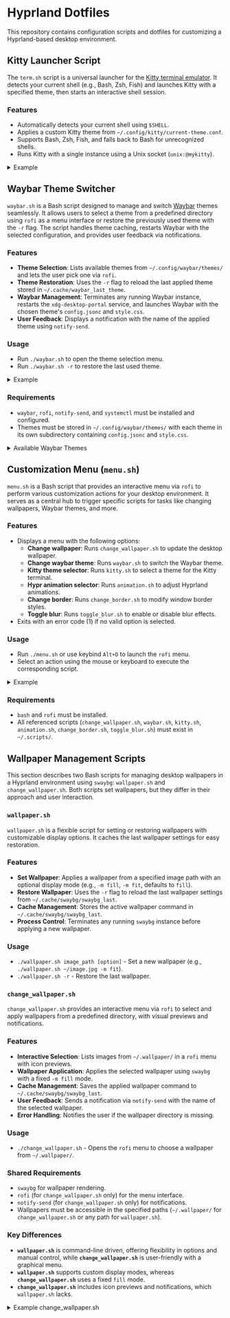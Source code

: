 # Hyprland Dotfiles

This repository contains configuration scripts and dotfiles for customizing a Hyprland-based desktop environment.

## Kitty Launcher Script

The `term.sh` script is a universal launcher for the [Kitty terminal emulator](https://sw.kovidgoyal.net/kitty/). It detects your current shell (e.g., Bash, Zsh, Fish) and launches Kitty with a specified theme, then starts an interactive shell session.

### Features
- Automatically detects your current shell using `$SHELL`.
- Applies a custom Kitty theme from `~/.config/kitty/current-theme.conf`.
- Supports Bash, Zsh, Fish, and falls back to Bash for unrecognized shells.
- Runs Kitty with a single instance using a Unix socket (`unix:@mykitty`).

<details>
  <summary>Example</summary>
  
  ![Kitty Theme Selection](https://raw.githubusercontent.com/gkmax132/hyprland_dotfiles/refs/heads/main/images/gifs/kitty_theme_select.gif)
</details>

## Waybar Theme Switcher

`waybar.sh` is a Bash script designed to manage and switch [Waybar](https://github.com/Alexays/Waybar) themes seamlessly. It allows users to select a theme from a predefined directory using `rofi` as a menu interface or restore the previously used theme with the `-r` flag. The script handles theme caching, restarts Waybar with the selected configuration, and provides user feedback via notifications.

### Features
- **Theme Selection**: Lists available themes from `~/.config/waybar/themes/` and lets the user pick one via `rofi`.
- **Theme Restoration**: Uses the `-r` flag to reload the last applied theme stored in `~/.cache/waybar_last_theme`.
- **Waybar Management**: Terminates any running Waybar instance, restarts the `xdg-desktop-portal` service, and launches Waybar with the chosen theme's `config.jsonc` and `style.css`.
- **User Feedback**: Displays a notification with the name of the applied theme using `notify-send`.

### Usage
- Run `./waybar.sh` to open the theme selection menu.
- Run `./waybar.sh -r` to restore the last used theme.

<details>
  <summary>Example</summary>
  
  ![Waybar Theme Change](https://raw.githubusercontent.com/gkmax132/hyprland_dotfiles/refs/heads/main/images/gifs/waybar_theme_change.gif)
</details>

### Requirements
- `waybar`, `rofi`, `notify-send`, and `systemctl` must be installed and configured.
- Themes must be stored in `~/.config/waybar/themes/` with each theme in its own subdirectory containing `config.jsonc` and `style.css`.

<details>
  <summary>Available Waybar Themes</summary>
  
  - <details>
      <summary>Monochrome</summary>
      
    ![Monochrome Theme](https://raw.githubusercontent.com/gkmax132/hyprland_dotfiles/refs/heads/main/images/waybar/monochrome.png)
    </details>
  - <details>
      <summary>Personal</summary>
      
    ![Personal Theme](https://raw.githubusercontent.com/gkmax132/hyprland_dotfiles/refs/heads/main/images/waybar/personal.png)
    </details>
  - <details>
      <summary>Cyberpunk</summary>
      
    ![Cyberpunk Theme](https://raw.githubusercontent.com/gkmax132/hyprland_dotfiles/refs/heads/main/images/waybar/cyberpunk.png)
    </details>
  - <details>
      <summary>Cyberpunk Red</summary>
      
    ![Cyberpunk Red Theme](https://raw.githubusercontent.com/gkmax132/hyprland_dotfiles/refs/heads/main/images/waybar/cyberpunk_red.png)
    </details>
</details>

## Customization Menu (`menu.sh`)

`menu.sh` is a Bash script that provides an interactive menu via `rofi` to perform various customization actions for your desktop environment. It serves as a central hub to trigger specific scripts for tasks like changing wallpapers, Waybar themes, and more.

### Features
- Displays a menu with the following options:
  - **Change wallpaper**: Runs `change_wallpaper.sh` to update the desktop wallpaper.
  - **Change waybar theme**: Runs `waybar.sh` to switch the Waybar theme.
  - **Kitty theme selector**: Runs `kitty.sh` to select a theme for the Kitty terminal.
  - **Hypr animation selector**: Runs `animation.sh` to adjust Hyprland animations.
  - **Change border**: Runs `change_border.sh` to modify window border styles.
  - **Toggle blur**: Runs `toggle_blur.sh` to enable or disable blur effects.
- Exits with an error code (1) if no valid option is selected.

### Usage
- Run `./menu.sh` or use keybind `Alt+D` to launch the `rofi` menu.
- Select an action using the mouse or keyboard to execute the corresponding script.

<details>
  <summary>Example</summary>
  
  ![Menu.sh Demo](https://raw.githubusercontent.com/gkmax132/hyprland_dotfiles/refs/heads/main/images/rofi/menu_sh.png)
</details>

### Requirements
- `bash` and `rofi` must be installed.
- All referenced scripts (`change_wallpaper.sh`, `waybar.sh`, `kitty.sh`, `animation.sh`, `change_border.sh`, `toggle_blur.sh`) must exist in `~/.scripts/`.

## Wallpaper Management Scripts

This section describes two Bash scripts for managing desktop wallpapers in a Hyprland environment using `swaybg`: `wallpaper.sh` and `change_wallpaper.sh`. Both scripts set wallpapers, but they differ in their approach and user interaction.

### `wallpaper.sh`
`wallpaper.sh` is a flexible script for setting or restoring wallpapers with customizable display options. It caches the last wallpaper settings for easy restoration.

### Features
- **Set Wallpaper**: Applies a wallpaper from a specified image path with an optional display mode (e.g., `-m fill`, `-m fit`, defaults to `fill`).
- **Restore Wallpaper**: Uses the `-r` flag to reload the last wallpaper settings from `~/.cache/swaybg/swaybg_last`.
- **Cache Management**: Stores the active wallpaper command in `~/.cache/swaybg/swaybg_last`.
- **Process Control**: Terminates any running `swaybg` instance before applying a new wallpaper.

### Usage
- `./wallpaper.sh image_path [option]` - Set a new wallpaper (e.g., `./wallpaper.sh ~/image.jpg -m fit`).
- `./wallpaper.sh -r` - Restore the last wallpaper.

### `change_wallpaper.sh`
`change_wallpaper.sh` provides an interactive menu via `rofi` to select and apply wallpapers from a predefined directory, with visual previews and notifications.

### Features
- **Interactive Selection**: Lists images from `~/.wallpaper/` in a `rofi` menu with icon previews.
- **Wallpaper Application**: Applies the selected wallpaper using `swaybg` with a fixed `-m fill` mode.
- **Cache Management**: Saves the applied wallpaper command to `~/.cache/swaybg/swaybg_last`.
- **User Feedback**: Sends a notification via `notify-send` with the name of the selected wallpaper.
- **Error Handling**: Notifies the user if the wallpaper directory is missing.

### Usage
- `./change_wallpaper.sh` - Opens the `rofi` menu to choose a wallpaper from `~/.wallpaper/`.

### Shared Requirements
- `swaybg` for wallpaper rendering.
- `rofi` (for `change_wallpaper.sh` only) for the menu interface.
- `notify-send` (for `change_wallpaper.sh` only) for notifications.
- Wallpapers must be accessible in the specified paths (`~/.wallpaper/` for `change_wallpaper.sh` or any path for `wallpaper.sh`).

### Key Differences
- **`wallpaper.sh`** is command-line driven, offering flexibility in options and manual control, while **`change_wallpaper.sh`** is user-friendly with a graphical menu.
- **`wallpaper.sh`** supports custom display modes, whereas **`change_wallpaper.sh`** uses a fixed `fill` mode.
- **`change_wallpaper.sh`** includes icon previews and notifications, which `wallpaper.sh` lacks.

<details>
  <summary> Example change_wallpaper.sh </summary>
  
  ![Wallpaper Change Demo](https://raw.githubusercontent.com/gkmax132/hyprland_dotfiles/refs/heads/main/images/rofi/change_wallpaper.png)
</details>

